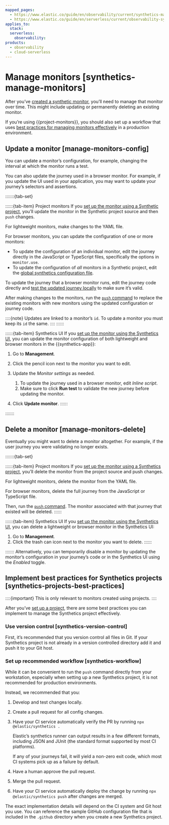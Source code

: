 ```yaml
---
mapped_pages:
  - https://www.elastic.co/guide/en/observability/current/synthetics-manage-monitors.html
  - https://www.elastic.co/guide/en/serverless/current/observability-synthetics-manage-monitors.html
applies_to:
  stack:
  serverless:
    observability:
products:
  - observability
  - cloud-serverless
---
```


# Manage monitors [synthetics-manage-monitors]

After you’ve [created a synthetic monitor](/solutions/observability/synthetics/get-started.md), you’ll need to manage that monitor over time. This might include updating or permanently deleting an existing monitor.

If you’re using {{project-monitors}}, you should also set up a workflow that uses [best practices for managing monitors effectively](/solutions/observability/synthetics/manage-monitors.md#synthetics-projects-best-practices) in a production environment.

## Update a monitor [manage-monitors-config]

You can update a monitor’s configuration, for example, changing the interval at which the monitor runs a test.

You can also update the journey used in a browser monitor. For example, if you update the UI used in your application, you may want to update your journey’s selectors and assertions.

:::::::{tab-set}

::::::{tab-item} Project monitors
If you [set up the monitor using a Synthetic project](/solutions/observability/synthetics/create-monitors-with-projects.md), you’ll update the monitor in the Synthetic project source and then `push` changes.

For lightweight monitors, make changes to the YAML file.

For browser monitors, you can update the configuration of one or more monitors:

* To update the configuration of an individual monitor, edit the journey directly in the JavaScript or TypeScript files, specifically the options in `monitor.use`.
* To update the configuration of *all* monitors in a Synthetic project, edit the [global synthetics configuration file](/solutions/observability/synthetics/configure-projects.md#synthetics-configuration-monitor).

To update the journey that a browser monitor runs, edit the journey code directly and [test the updated journey locally](/solutions/observability/synthetics/write-synthetic-test.md#synthetics-test-locally) to make sure it’s valid.

After making changes to the monitors, run the [`push` command](/solutions/observability/synthetics/cli.md#elastic-synthetics-push-command) to replace the existing monitors with new monitors using the updated configuration or journey code.

::::{note}
Updates are linked to a monitor’s `id`. To update a monitor you must keep its `id` the same.
::::
::::::

::::::{tab-item} Synthetics UI
If you [set up the monitor using the Synthetics UI](/solutions/observability/synthetics/create-monitors-ui.md), you can update the monitor configuration of both lightweight and browser monitors in the {{synthetics-app}}:

1. Go to **Management**.
2. Click the pencil icon next to the monitor you want to edit.
3. Update the *Monitor settings* as needed.

    1. To update the journey used in a browser monitor, edit *Inline script*.
    2. Make sure to click **Run test** to validate the new journey before updating the monitor.

4. Click **Update monitor**.
::::::

:::::::

## Delete a monitor [manage-monitors-delete]

Eventually you might want to delete a monitor altogether. For example, if the user journey you were validating no longer exists.

:::::::{tab-set}

::::::{tab-item} Project monitors
If you [set up the monitor using a Synthetics project](/solutions/observability/synthetics/create-monitors-with-projects.md), you’ll delete the monitor from the project source and push changes.

For lightweight monitors, delete the monitor from the YAML file.

For browser monitors, delete the full journey from the JavaScript or TypeScript file.

Then, run the [`push` command](/solutions/observability/synthetics/cli.md#elastic-synthetics-push-command). The monitor associated with that journey that existed will be deleted.
::::::

::::::{tab-item} Synthetics UI
If you [set up the monitor using the Synthetics UI](/solutions/observability/synthetics/create-monitors-ui.md), you can delete a lightweight or browser monitor in the Synthetics UI:

1. Go to **Management**.
2. Click the trash can icon next to the monitor you want to delete.
::::::

:::::::
Alternatively, you can temporarily disable a monitor by updating the monitor’s configuration in your journey’s code or in the Synthetics UI using the *Enabled* toggle.

## Implement best practices for Synthetics projects [synthetics-projects-best-practices]

::::{important}
This is only relevant to monitors created using projects.
::::

After you’ve [set up a project](/solutions/observability/synthetics/create-monitors-with-projects.md), there are some best practices you can implement to manage the Synthetics project effectively.

### Use version control [synthetics-version-control]

First, it’s recommended that you version control all files in Git. If your Synthetics project is not already in a version controlled directory add it and push it to your Git host.

### Set up recommended workflow [synthetics-workflow]

While it can be convenient to run the `push` command directly from your workstation, especially when setting up a new Synthetics project, it is not recommended for production environments.

Instead, we recommended that you:

1. Develop and test changes locally.
2. Create a pull request for all config changes.
3. Have your CI service automatically verify the PR by running `npx @elastic/synthetics .`

    Elastic’s synthetics runner can output results in a few different formats, including JSON and JUnit (the standard format supported by most CI platforms).

    If any of your journeys fail, it will yield a non-zero exit code, which most CI systems pick up as a failure by default.

4. Have a human approve the pull request.
5. Merge the pull request.
6. Have your CI service automatically deploy the change by running `npx @elastic/synthetics push` after changes are merged.

The exact implementation details will depend on the CI system and Git host you use. You can reference the sample GitHub configuration file that is included in the `.github` directory when you create a new Synthetics project.